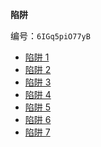**陷阱**

编号：`6IGq5piO77yB`

 - [陷阱 1](/riddle/trap)
 - [陷阱 2](/riddle/level_1)
 - [陷阱 3](/riddle/level-3)
 - [陷阱 4](/riddle/o04azmml)
 - [陷阱 5](/riddle/bmV4dCBsZXZlbDogZWZqODQ2cTU=)
 - [陷阱 6](/riddle/stawillie)
 - [陷阱 7](/riddle/bmV4dCBsZXZlbDogIGl6bWp2M3F2)
